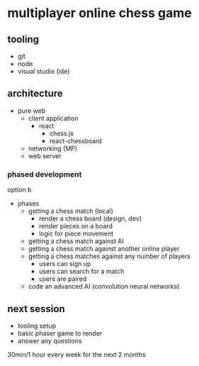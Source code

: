 # multiplayer online chess game

## tooling

- git
- node
- visual studio (ide)

## architecture

- pure web
    - client application
        - react
            - chess.js
            - react-chessboard
    - networking (MP)
    - web server


### phased development

option b

- phases
    - getting a chess match (local)
        - render a chess board (design, dev)
        - render pieces on a board
        - logic for piece movement
    - getting a chess match against AI
    - getting a chess match against another online player
    - getting a chess matches against any number of players
        - users can sign up
        - users can search for a match
        - users are paired
    - code an advanced AI (convolution neural networks)

## next session

- tooling setup
- basic phaser game to render
- answer any questions

30min/1 hour every week for the next 2 months